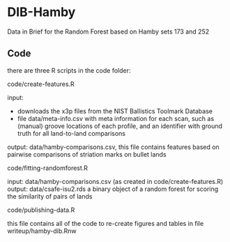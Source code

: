 # DIB-Hamby
Data in Brief for the Random Forest based on Hamby sets 173 and 252


## Code

there are three R scripts in the code folder:

code/create-features.R

input: 
- downloads the x3p files from the NIST Ballistics Toolmark Database 
- file data/meta-info.csv with meta information for each scan, such as (manual) groove locations of each profile, and an identifier with ground truth for all land-to-land comparisons

output: data/hamby-comparisons.csv, this file contains features based on pairwise comparisons of striation marks on bullet lands


code/fitting-randomforest.R

input: data/hamby-comparisons.csv (as created in code/create-features.R)
output: data/csafe-isu2.rds a binary object of a random forest for scoring the similarity of pairs of lands


code/publishing-data.R

this file contains all of the code to re-create figures and tables in file writeup/hamby-dib.Rnw
